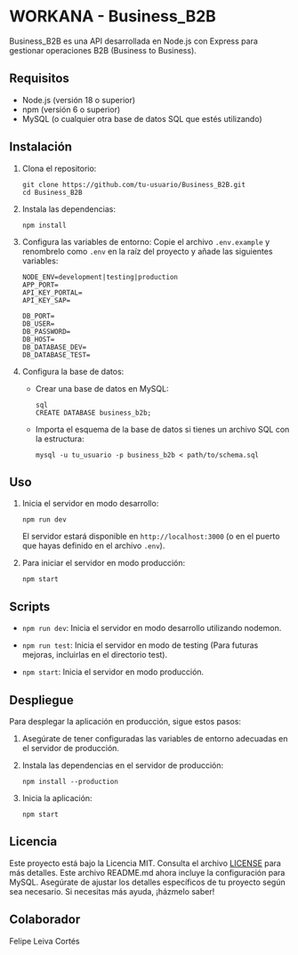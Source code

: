 # WORKANA - Business_B2B

Business_B2B es una API desarrollada en Node.js con Express para gestionar operaciones B2B (Business to Business).

## Requisitos

- Node.js (versión 18 o superior)
- npm (versión 6 o superior)
- MySQL (o cualquier otra base de datos SQL que estés utilizando)

## Instalación

1. Clona el repositorio:
    ```
    git clone https://github.com/tu-usuario/Business_B2B.git
    cd Business_B2B
    ```

2. Instala las dependencias:
    ```
    npm install
    ```

3. Configura las variables de entorno:
    Copie el archivo `.env.example` y renombrelo como `.env` en la raíz del proyecto y añade las siguientes variables:

    ```
    NODE_ENV=development|testing|production
    APP_PORT=
    API_KEY_PORTAL=
    API_KEY_SAP=

    DB_PORT=
    DB_USER=
    DB_PASSWORD=
    DB_HOST=
    DB_DATABASE_DEV=
    DB_DATABASE_TEST=
    ```

4. Configura la base de datos:

    - Crear una base de datos en MySQL:
        ```
        sql
        CREATE DATABASE business_b2b;
        ```

    - Importa el esquema de la base de datos si tienes un archivo SQL con la estructura:

        ```
        mysql -u tu_usuario -p business_b2b < path/to/schema.sql
        ```

## Uso

1. Inicia el servidor en modo desarrollo:

    ```
    npm run dev
    ```

    El servidor estará disponible en `http://localhost:3000` (o en el puerto que hayas definido en el archivo `.env`).

2. Para iniciar el servidor en modo producción:

    ```
    npm start
    ```

## Scripts

- `npm run dev`: Inicia el servidor en modo desarrollo utilizando nodemon.

- `npm run test`: Inicia el servidor en modo de testing (Para futuras mejoras, incluirlas en el directorio test).

- `npm start`: Inicia el servidor en modo producción.


## Despliegue

Para desplegar la aplicación en producción, sigue estos pasos:

1. Asegúrate de tener configuradas las variables de entorno adecuadas en el servidor de producción.

2. Instala las dependencias en el servidor de producción:
    ```
    npm install --production
    ```

3. Inicia la aplicación:
    ```
    npm start
    ```

## Licencia

Este proyecto está bajo la Licencia MIT. Consulta el archivo [LICENSE](LICENSE) para más detalles.
Este archivo README.md ahora incluye la configuración para MySQL. Asegúrate de ajustar los detalles específicos de tu proyecto según sea necesario. Si necesitas más ayuda, ¡házmelo saber!


## Colaborador
Felipe Leiva Cortés